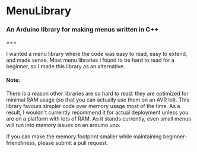 # MenuLibrary
### An Arduino library for making menus written in C++
===

I wanted a menu library where the code was easy to read, easy to extend, and made sense.
Most menu libraries I found to be hard to read for a beginner, so I made this library as an alternative.

#### Note:
There is a reason other libraries are so hard to read: they are optimized for minimal RAM usage (so that you can actually use them on an AVR lol).
This library favours simpler code over memory usage most of the time. As a result, I wouldn't currently recommend it for actual deployment unless you are on a platform with lots of RAM.
As it stands currently, even small menus will run into memory issues on an arduino uno.

If you can make the memory footprint smaller while maintaining beginner-friendliness, please submit a pull request.

